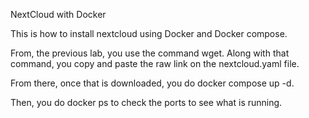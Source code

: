 NextCloud with Docker 

This is how to install nextcloud using Docker and Docker compose. 

From, the previous lab, you use the command wget. Along with that command, you copy and paste the raw link on the nextcloud.yaml file.  

From there, once that is downloaded, you do docker compose up -d. 

Then, you do docker ps to check the ports to see what is running. 
